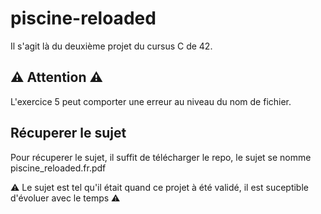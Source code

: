# piscine-reloaded

Il s'agit là du deuxième projet du cursus C de 42.

## ⚠️ Attention ⚠️

L'exercice 5 peut comporter une erreur au niveau du nom de fichier.

## Récuperer le sujet

Pour récuperer le sujet, il suffit de télécharger le repo, le sujet se nomme piscine_reloaded.fr.pdf

⚠️ Le sujet est tel qu'il était quand ce projet à été validé, il est suceptible d'évoluer avec le temps ⚠️
